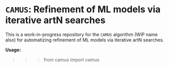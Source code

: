 # `CAMUS`: Refinement of ML models via iterative artN searches

This is a work-in-progress repository for the `CAMUS` algorithm (WIP name also) for automatizing refinement of ML models via iterative artN searches.

**Usage:**

>>> from camus import camus 
